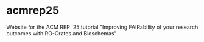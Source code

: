 # acmrep25
Website for the ACM REP '25 tutorial "Improving FAIRability of your research outcomes with RO-Crates and Bioschemas"
